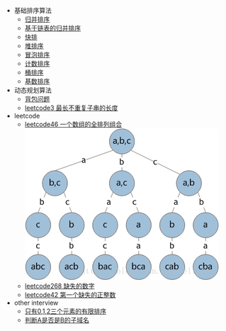 - 基础排序算法  
     - [归并排序](src/main/java/com/ai/algorithm/sort/MergeSort.java)
     - [基于链表的归并排序](src/main/java/com/ai/algorithm/sort/MergeListSort.java)
     - [快排](src/main/java/com/ai/algorithm/sort/QuickSort.java)
     - [堆排序](src/main/java/com/ai/algorithm/sort/HeapSort.java)
     - [冒泡排序](src/main/java/com/ai/algorithm/sort/BubbleSort.java)
     - [计数排序](src/main/java/com/ai/algorithm/sort/CountingSort.java)
     - [桶排序](src/main/java/com/ai/algorithm/sort/BucketSort.java)
     - [基数排序](src/main/java/com/ai/algorithm/sort/RadixSort.java)
- 动态规划算法
    - [背包问题](src/main/java/com/ai/algorithm/dynamic/BackPack.java)
    - [leetcode3 最长不重复子串的长度](src/main/java/com/ai/algorithm/dynamic/LengthOfLongestSubstring.java)
- leetcode   
    - [leetcode46 一个数组的全排列组合](/src/main/java/com/ai/algorithm/backtracking/Permute.java)
        ![递归树](src/main/resources/permute_tree.jpg)
    - [leetcode268 缺失的数字](/src/main/java/com/ai/algorithm/array/MissingNumber.java)
    - [leetcode42 第一个缺失的正整数](/src/main/java/com/ai/algorithm/array/FirstMissingPositive.java)
- other interview 
    - [只有0,1,2三个元素的有限排序](/src/main/java/com/ai/algorithm/sort/ShopeeInterView.java)
    - [判断A是否是B的子域名](/src/main/java/com/ai/algorithm/array/IsSubdomain.java)
    
  
